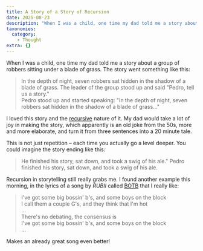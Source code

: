 ```yaml
---
title: A Story of a Story of Recursion
date: 2025-08-23
description: "When I was a child, one time my dad told me a story about a group of robbers sitting under a blade of grass. The story went something like this:  >..."
taxonomies:
  category:
    - Thought
extra: {}
---
```



When I was a child, one time my dad told me a story about a group of robbers sitting under a blade of grass. The story went something like this:

> In the depth of night, seven robbers sat hidden in the shadow of a blade of grass. The leader of the group stood up and said "Pedro, tell us a story."<br />
> Pedro stood up and started speaking: "In the depth of night, seven robbers sat hidden in the shadow of a blade of grass..."

I loved this story and the [recursive](https://en.m.wikipedia.org/wiki/Recursion) nature of it. My dad would take a lot of joy in making the story, which apparently is an old joke from the 50s, more and more elaborate, and turn it from three sentences into a 20 minute tale.

This is not just repetition – each time you actually go a level deeper. You could imagine the story ending like this:

> He finished his story, sat down, and took a swig of his ale." Pedro finished his story, sat down, and took a swig of his ale.

Recursion in storytelling still really grabs me. I found another example this morning, in the lyrics of a song by _RUBII_ called [BOTB](https://genius.com/Rubii-botb-lyrics) that I really like:

> I've got some big bossin' b's, and some boys on the block<br />
> I call them a couple G's, and they think that I'm hot<br />
> ...<br />
> There's no debating, the consensus is<br />
> I've got some big bossin' b's, and some boys on the block<br />
> ...

Makes an already great song even better!

<style>a[href="#internal-link"] { color: #9b9b9b; text-decoration: none !important; }</style>